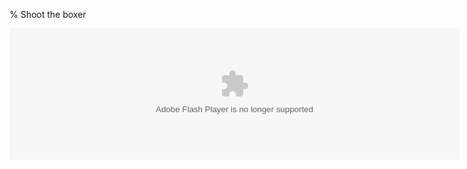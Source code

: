 % Shoot the boxer

<object data="/media/boxer.swf" width="720" height="210" type="application/x-shockwave-flash">
  <param name="movie" value="/media/boxer.swf">
</object>

